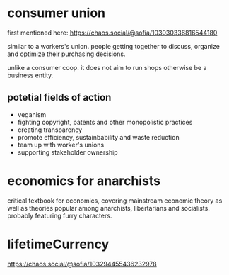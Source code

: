 # consumer union

first mentioned here: https://chaos.social/@sofia/103030336816544180

similar to a workers's union. people getting together to discuss, organize and optimize their purchasing decisions.

unlike a consumer coop. it does not aim to run shops otherwise be a business entity.

## potetial fields of action

* veganism
* fighting copyright, patents and other monopolistic practices
* creating transparency
* promote efficiency, sustainbability and waste reduction
* team up with worker's unions
* supporting stakeholder ownership

# economics for anarchists

critical textbook for economics, covering mainstream economic theory as well as theories popular among anarchists, libertarians and socialists. probably featuring furry characters.

# lifetimeCurrency

https://chaos.social/@sofia/103294455436232978
